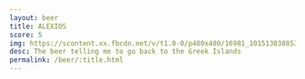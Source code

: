 ```yaml
---
layout: beer
title: ALEXIOS
score: 5
img: https://scontent.xx.fbcdn.net/v/t1.0-0/p480x480/16981_10151303885378745_1227406993_n.jpg?oh=26e754f7f22ec2fc0b708d29de1b83a1&oe=58736F26
desc: The beer telling me to go back to the Greek Islands
permalink: /beer/:title.html
---
```

